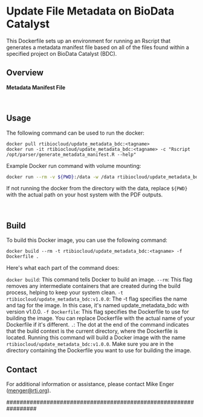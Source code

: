 # Update File Metadata on BioData Catalyst

This Dockerfile sets up an environment for running an Rscript that generates a metadata manifest file based on all of the files found within a specified project on BioData Catalyst (BDC). 

## Overview

**Metadata Manifest File**

<br>

## Usage
The following command can be used to run the docker: 
```
docker pull rtibiocloud/update_metadata_bdc:<tagname>
docker run -it rtibiocloud/update_metadata_bdc:<tagname> -c "Rscript /opt/parser/generate_metadata_manifest.R --help"
```

Example Docker run command with volume mounting:
```bash
docker run --rm -v ${PWD}:/data -w /data rtibiocloud/update_metadata_bdc:<tagname> /bin/bash -c " Rscript /opt/parser/generate_metadata_manifest.R -t <insert API token> -p /project_owner/project -o ."
```

If not running the docker from the directory with the data, replace `${PWD}` with the actual path on your host system with the PDF outputs.

<br>

## Build
To build this Docker image, you can use the following command:
```
docker build --rm -t rtibiocloud/update_metadata_bdc:<tagname> -f Dockerfile .
```
Here's what each part of the command does:

`docker build`: This command tells Docker to build an image.
`--rm`: This flag removes any intermediate containers that are created during the build process, helping to keep your system clean.
`-t rtibiocloud/update_metadata_bdc:v1.0.0`: The -t flag specifies the name and tag for the image. In this case, it's named update_metadata_bdc with version v1.0.0.
`-f Dockerfile`: This flag specifies the Dockerfile to use for building the image. You can replace Dockerfile with the actual name of your Dockerfile if it's different.
`.`: The dot at the end of the command indicates that the build context is the current directory, where the Dockerfile is located.
Running this command will build a Docker image with the name `rtibiocloud/update_metadata_bdc:v1.0.0`. Make sure you are in the directory containing the Dockerfile you want to use for building the image.


## Contact
For additional information or assistance, please contact Mike Enger (menger@rti.org).

#################################################################
